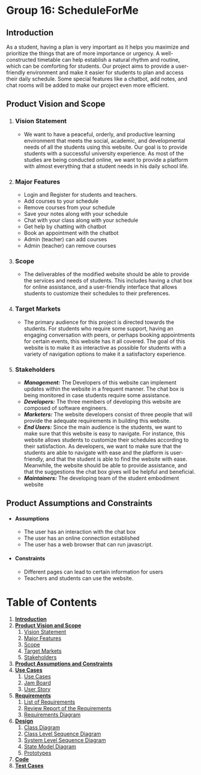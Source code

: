 # Group 16: ScheduleForMe

## Introduction
As a student, having a plan is very important as it helps you maximize and prioritize the things that are of more importance or urgency. A well-constructed timetable can help establish a natural rhythm and routine, which can be comforting for students. Our project aims to provide a user-friendly environment and make it easier for students to plan and access their daily schedule. 
Some special features like a chatbot, add notes, and chat rooms will be added to make our project even more efficient. 

## Product Vision and Scope
  1. ### Vision Statement
      * We want to have a peaceful, orderly, and productive learning environment that meets the social, academic, and developmental needs of all the students using this website. Our goal is to provide students with a successful university experience. As most of the studies are being conducted online, we want to provide a platform with almost everything that a student needs in his daily school life.
  2. ### Major Features
      * Login and Register for students and teachers.
      * Add courses to your schedule
      * Remove courses from your schedule
      * Save your notes along with your schedule
      * Chat with your class along with your schedule
      * Get help by chatting with chatbot
      * Book an appointment with the chatbot
      * Admin (teacher) can add courses
      * Admin (teacher) can remove courses
  3. ### Scope
      * The deliverables of the modified website should be able to provide the services and needs of students. This includes having a chat box for online assistance, and a user-friendly interface that allows students to customize their schedules to their preferences.
  4. ### Target Markets
      * The primary audience for this project is directed towards the students. For students who require some support, having an engaging conversation with peers, or perhaps booking appointments for certain events, this website has it all covered. The goal of this website is to make it as interactive as possible for students with a variety of navigation options to make it a satisfactory experience.
  5. ### Stakeholders
      * ***Management:*** The Developers of this website can implement updates within the website in a frequent manner. The chat box is being monitored in case students require some assistance.
      * ***Developers:*** The three members of developing this website are composed of software engineers.
      * ***Marketers:*** The website developers consist of three people that will provide the adequate requirements in building this website.
      * ***End Users:*** Since the main audience is the students, we want to make sure that this website is easy to navigate. For instance, this website allows students to customize their schedules according to their satisfaction. As developers, we want to make sure that the students are able to navigate with ease and the platform is user-friendly, and that the student is able to find the website with ease. Meanwhile, the website should be able to provide assistance, and that the suggestions the chat box gives will be helpful and beneficial.
      * ***Maintainers:*** The developing team of the student embodiment website

## Product Assumptions and Constraints
  * #### Assumptions
    * The user has an interaction with the chat box
    * The user has an online connection established
    * The user has a web browser that can run javascript.
  * #### Constraints
    * Different pages can lead to certain information for users
    * Teachers and students can use the website.

# Table of Contents
1. [**Introduction**](#introduction)
2. [**Product Vision and Scope**](#product-vision-and-scope)
    1. [Vision Statement](#vision-statement)
    2. [Major Features](#major-features)
    3. [Scope](#scope)
    4. [Target Markets](#target-markets)
    5. [Stakeholders](#stakeholders)
3. [**Product Assumptions and Constraints**](#product-assumptions-and-constraints)
4. [**Use Cases**](/Use%20Cases/)
    1. [Use Cases](/Use%20Cases/Use%20Cases.pdf)
    2. [Jam Board](/Use%20Cases/Jamboard.png)
    4. [User Story](/Use%20Cases/User%20Story.pdf)
5. [**Requirements**](/Requirements/)
    1. [List of Requirements](/Requirements/List%20of%20Requirements.pdf)
    2. [Review Report of the Requirements](/Requirements/Review%20Report%20of%20the%20Requirements.pdf)
    3. [Requirements Diagram](/Requirements/ScheduleForMeRequirmentDiagram.jpg)
6. [**Design**](/Design/)
    1. [Class Diagram](/Design/Class%20Diagram.jpg)
    2. [Class Level Sequence Diagram](/Design/Class%20Level%20Sequence%20Diagram.png)
    3. [System Level Sequence Diagram](/Design/System%20Level%20Sequence%20Diagram.PNG)
    4. [State Model Diagram](/Design/State%20Model%20Diagram.png)
    5. [Prototypes](/Design/Prototypes/)
7. [**Code**](/Code/)
8. [**Test Cases**](/Test%20Cases/)
